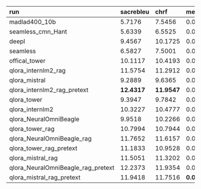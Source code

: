 | run                                | sacrebleu   | chrf        | meteor     | comet22    | normed_mean   | standard_mean   |
|:-----------------------------------|:------------|:------------|:-----------|:-----------|:--------------|:----------------|
| madlad400_10b                      | 5.7176      | 7.5456      | 0.0020     | 0.6092     | 0.6785        | -1.6413         |
| seamless_cmn_Hant                  | 5.6339      | 6.5525      | 0.0036     | 0.5972     | 0.7447        | -1.6423         |
| deepl                              | 9.4567      | 10.1725     | 0.0002     | 0.6949     | 0.7536        | -0.5161         |
| seamless                           | 6.5827      | 7.5001      | 0.0036     | 0.5819     | 0.7859        | -1.4888         |
| offical_tower                      | 10.1117     | 10.4193     | 0.0023     | 0.6841     | 0.9025        | -0.1493         |
| qlora_internlm2_rag                | 11.5754     | 11.2912     | 0.0024     | 0.6816     | 0.9658        | 0.1533          |
| qlora_mistral                      | 9.2889      | 9.6365      | 0.0050     | 0.6651     | 1.0222        | -0.0770         |
| qlora_internlm2_rag_pretext        | **12.4317** | **11.9547** | 0.0028     | 0.6939     | 1.0315        | 0.4950          |
| qlora_tower                        | 9.3947      | 9.7842      | 0.0050     | 0.6815     | 1.0347        | 0.0681          |
| qlora_internlm2                    | 10.3227     | 10.4777     | 0.0045     | 0.6927     | 1.0449        | 0.2719          |
| qlora_NeuralOmniBeagle             | 9.9518      | 10.2266     | 0.0056     | 0.6818     | 1.0949        | 0.2909          |
| qlora_tower_rag                    | 10.7994     | 10.7944     | 0.0055     | 0.6903     | 1.1258        | 0.5145          |
| qlora_NeuralOmniBeagle_rag         | 11.7652     | 11.6157     | 0.0049     | 0.6949     | 1.1370        | 0.6968          |
| qlora_tower_rag_pretext            | 11.1833     | 10.9528     | 0.0056     | 0.6933     | 1.1501        | 0.6279          |
| qlora_mistral_rag                  | 11.5051     | 11.3202     | 0.0056     | 0.6898     | 1.1662        | 0.6993          |
| qlora_NeuralOmniBeagle_rag_pretext | 12.2373     | 11.9354     | 0.0051     | **0.6978** | 1.1707        | **0.8526**      |
| qlora_mistral_rag_pretext          | 11.9418     | 11.7516     | **0.0057** | 0.6934     | **1.1909**    | 0.8444          |